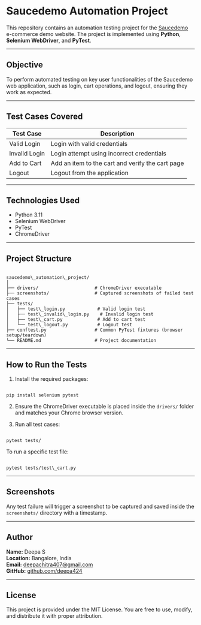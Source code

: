 
# Saucedemo Automation Project

This repository contains an automation testing project for the [Saucedemo](https://www.saucedemo.com) e-commerce demo website. The project is implemented using **Python**, **Selenium WebDriver**, and **PyTest**.

---

## Objective

To perform automated testing on key user functionalities of the Saucedemo web application, such as login, cart operations, and logout, ensuring they work as expected.

---

## Test Cases Covered

| Test Case         | Description                                      |
|------------------|--------------------------------------------------|
| Valid Login      | Login with valid credentials                     |
| Invalid Login    | Login attempt using incorrect credentials        |
| Add to Cart      | Add an item to the cart and verify the cart page |
| Logout           | Logout from the application                      |

---

## Technologies Used

- Python 3.11
- Selenium WebDriver
- PyTest
- ChromeDriver

---

## Project Structure

```

saucedemo\_automation\_project/
│
├── drivers/                     # ChromeDriver executable
├── screenshots/                 # Captured screenshots of failed test cases
├── tests/
│   ├── test\_login.py            # Valid login test
│   ├── test\_invalid\_login.py    # Invalid login test
│   ├── test\_cart.py             # Add to cart test
│   └── test\_logout.py           # Logout test
├── conftest.py                  # Common PyTest fixtures (browser setup/teardown)
└── README.md                    # Project documentation

```

---

## How to Run the Tests

1. Install the required packages:

```

pip install selenium pytest

```

2. Ensure the ChromeDriver executable is placed inside the `drivers/` folder and matches your Chrome browser version.

3. Run all test cases:

```

pytest tests/

```

To run a specific test file:

```

pytest tests/test\_cart.py

```

---

## Screenshots

Any test failure will trigger a screenshot to be captured and saved inside the `screenshots/` directory with a timestamp.

---

## Author

**Name:** Deepa S  
**Location:** Bangalore, India  
**Email:** deepachitra407@gmail.com  
**GitHub:** [github.com/deepa424](https://github.com/deepa424)

---

## License

This project is provided under the MIT License. You are free to use, modify, and distribute it with proper attribution.
